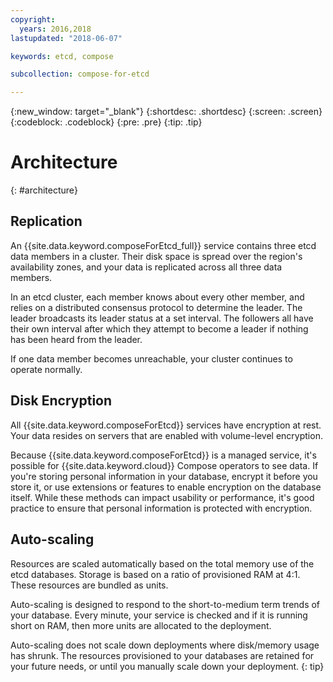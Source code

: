 ```yaml
---
copyright:
  years: 2016,2018
lastupdated: "2018-06-07"

keywords: etcd, compose

subcollection: compose-for-etcd

---
```


{:new_window: target="_blank"}
{:shortdesc: .shortdesc}
{:screen: .screen}
{:codeblock: .codeblock}
{:pre: .pre}
{:tip: .tip}

# Architecture 
{: #architecture}

## Replication

An {{site.data.keyword.composeForEtcd_full}} service contains three etcd data members in a cluster. Their disk space is spread over the region's availability zones, and your data is replicated across all three data members.

In an etcd cluster, each member knows about every other member, and relies on a distributed consensus protocol to determine the leader. The leader broadcasts its leader status at a set interval. The followers all have their own interval after which they attempt to become a leader if nothing has been heard from the leader.

If one data member becomes unreachable, your cluster continues to operate normally.

## Disk Encryption

All {{site.data.keyword.composeForEtcd}} services have encryption at rest. Your data resides on servers that are enabled with volume-level encryption. 

Because {{site.data.keyword.composeForEtcd}} is a managed service, it's possible for {{site.data.keyword.cloud}} Compose operators to see data. If you're storing personal information in your database, encrypt it before you store it, or use extensions or features to enable encryption on the database itself. While these methods can impact usability or performance, it's good practice to ensure that personal information is protected with encryption.

## Auto-scaling

Resources are scaled automatically based on the total memory use of the etcd databases. Storage is based on a ratio of provisioned RAM at 4:1. These resources are bundled as units.

Auto-scaling is designed to respond to the short-to-medium term trends of your database. Every minute, your service is checked and if it is running short on RAM, then more units are allocated to the deployment. 

Auto-scaling does not scale down deployments where disk/memory usage has shrunk. The resources provisioned to your databases are retained for your future needs, or until you manually scale down your deployment.
{: tip}
